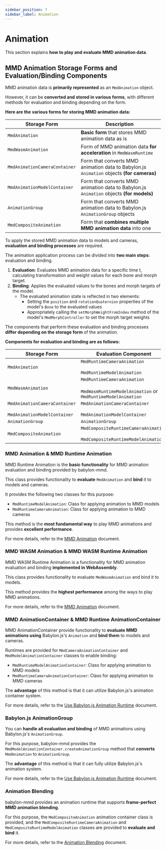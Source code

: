```yaml
---
sidebar_position: 7
sidebar_label: Animation
---
```


# Animation

This section explains **how to play and evaluate MMD animation data**.

## **MMD Animation Storage Forms and Evaluation/Binding Components**

MMD animation data is **primarily represented** as an `MmdAnimation` object.

However, it can be **converted and stored in various forms**, with different methods for evaluation and binding depending on the form.

**Here are the various forms for storing MMD animation data:**

| Storage Form | Description |
|---|---|
| `MmdAnimation` | **Basic form** that stores MMD animation data as is |
| `MmdWasmAnimation` | Form of MMD animation data **for acceleration** in `MmdWasmRuntime` |
| `MmdAnimationCameraContainer` | Form that converts MMD animation data to Babylon.js `Animation` objects **(for cameras)** |
| `MmdAnimationModelContainer` | Form that converts MMD animation data to Babylon.js `Animation` objects **(for models)** |
| `AnimationGroup` | Form that converts MMD animation data to Babylon.js `AnimationGroup` objects |
| `MmdCompositeAnimation` | Form that **combines multiple MMD animation data** into one |

To apply the stored MMD animation data to models and cameras, **evaluation and binding processes** are required.

The animation application process can be divided into **two main steps**: evaluation and binding.
1. **Evaluation**: Evaluates MMD animation data for a specific time t, calculating transformation and weight values for each bone and morph target.
2. **Binding**: Applies the evaluated values to the bones and morph targets of the model.
   - The evaluated animation state is reflected in two elements:
     - Setting the `position` and `rotationQuaternion` properties of the model's `Bone` to the evaluated values
     - Appropriately calling the `setMorphWeightFromIndex` method of the model's `MmdMorphController` to set the morph target weights

The components that perform these evaluation and binding processes **differ depending on the storage form** of the animation.

**Components for evaluation and binding are as follows:**

| Storage Form | Evaluation Component | Binding Component |
|---|---|---|
| `MmdAnimation` | `MmdRuntimeCameraAnimation` <br/><br/> `MmdRuntimeModelAnimation` | `MmdRuntimeCameraAnimation` <br/><br/> `MmdRuntimeModelAnimation` |
| `MmdWasmAnimation` | `MmdRuntimeCameraAnimation` <br/><br/> `MmdWasmRuntimeModelAnimation` or `MmdRuntimeModelAnimation` | `MmdRuntimeCameraAnimation` <br/><br/> `MmdWasmRuntimeModelAnimation` or `MmdRuntimeModelAnimation` |
| `MmdAnimationCameraContainer` <br/><br/> `MmdAnimationModelContainer` | `MmdAnimationCameraContainer` <br/><br/> `MmdAnimationModelContainer` | `MmdRuntimeCameraAnimationContainer` <br/><br/> `MmdRuntimeModelAnimationContainer` |
| `AnimationGroup` | `AnimationGroup` | `AnimationGroup` |
| `MmdCompositeAnimation` | `MmdCompositeRuntimeCameraAnimation` <br/><br/> `MmdCompositeRuntimeModelAnimation` | `MmdCompositeRuntimeCameraAnimation` <br/><br/> `MmdCompositeRuntimeModelAnimation` |

### MMD Animation & MMD Runtime Animation

MMD Runtime Animation is the **basic functionality** for MMD animation evaluation and binding provided by babylon-mmd.

This class provides functionality to **evaluate** `MmdAnimation` and **bind** it to models and cameras.

It provides the following two classes for this purpose:
- `MmdRuntimeModelAnimation`: Class for applying animation to MMD models
- `MmdRuntimeCameraAnimation`: Class for applying animation to MMD cameras

This method is the **most fundamental way** to play MMD animations and provides **excellent performance**.

For more details, refer to the [MMD Animation](./mmd-animation) document.

### MMD WASM Animation & MMD WASM Runtime Animation

MMD WASM Runtime Animation is a functionality for MMD animation evaluation and binding **implemented in WebAssembly**.

This class provides functionality to evaluate `MmdWasmAnimation` and bind it to models.

This method provides the **highest performance** among the ways to play MMD animations.

For more details, refer to the [MMD Animation](./mmd-animation) document.

### MMD AnimationContainer & MMD Runtime AnimationContainer

MMD AnimationContainer provide functionality to **evaluate MMD animations using** Babylon.js's `Animation` and **bind them** to models and cameras.

Runtimes are provided for `MmdCameraAnimationContainer` and `MmdModelAnimationContainer` classes to enable binding:
- `MmdRuntimeModelAnimationContainer`: Class for applying animation to MMD models
- `MmdRuntimeCameraAnimationContainer`: Class for applying animation to MMD cameras

The **advantage** of this method is that it can utilize Babylon.js's animation container system.

For more details, refer to the [Use Babylon.js Animation Runtime](./use-babylonjs-animation-runtime) document.

### Babylon.js AnimationGroup

You can **handle all evaluation and binding** of MMD animations using Babylon.js's `AnimationGroup`.

For this purpose, babylon-mmd provides the `MmdModelAnimationContainer.createAnimationGroup` method that **converts** `MmdAnimation` to `AnimationGroup`.

The **advantage** of this method is that it can fully utilize Babylon.js's animation system.

For more details, refer to the [Use Babylon.js Animation Runtime](./use-babylonjs-animation-runtime) document.

### Animation Blending

babylon-mmd provides an animation runtime that supports **frame-perfect MMD animation blending**.

For this purpose, the `MmdCompositeAnimation` animation container class is provided, and the `MmdCompositeRuntimeCameraAnimation` and `MmdCompositeRuntimeModelAnimation` classes are provided to **evaluate and bind** it.

For more details, refer to the [Animation Blending](./animation-blending) document.
